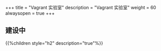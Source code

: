 +++
title = "Vagrant 实验室"
description = "Vagrant 实验室"
weight = 60
alwaysopen = true
+++

## 建设中

{{%children style="h2" description="true"%}}
